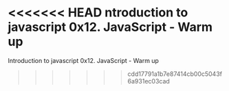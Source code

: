 <<<<<<< HEAD
ntroduction to javascript
0x12. JavaScript - Warm up
=======
Introduction to javascript
0x12. JavaScript - Warm up
>>>>>>> cdd17791a1b7e87414cb00c5043f6a931ec03cad
